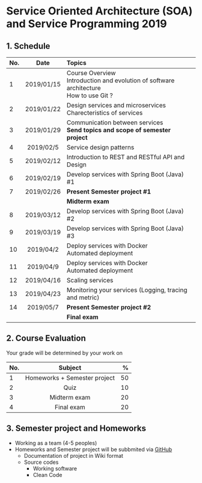 # Service Oriented Architecture (SOA) and Service Programming 2019

## 1. Schedule
| No.  | Date           | Topics  |
| ---- |:-------------:| :-----|
| 1    | 2019/01/15    | Course Overview <br> Introduction and evolution of software architecture <br> How to use Git ? |
| 2    | 2019/01/22    | Design services and microservices <br> Charecteristics of services |
| 3    | 2019/01/29    | Communication between services <br> **Send topics and scope of semester project** |
| 4    | 2019/02/5     | Service design patterns |
| 5    | 2019/02/12    | Introduction to REST and RESTful API and Design |
| 6    | 2019/02/19    | Develop services with Spring Boot (Java) #1 |
| 7    | 2019/02/26    | **Present Semester project #1** |
|      |   |    **Midterm exam**   |
| 8    | 2019/03/12    | Develop services with Spring Boot (Java) #2 |
| 9    | 2019/03/19    | Develop services with Spring Boot (Java) #3 |
| 10   | 2019/04/2     | Deploy services with Docker <br> Automated deployment |
| 11   | 2019/04/9     | Deploy services with Docker <br> Automated deployment |
| 12   | 2019/04/16    | Scaling services |
| 13   | 2019/04/23    | Monitoring your services (Logging, tracing and metric) |
| 14   | 2019/05/7     | **Present Semester project #2** |
|      |   |  **Final exam**  |

## 2. Course Evaluation
Your grade will be determined by your work on

| No.  | Subject            | %     |
| ---- |:------------------:| -----:|
| 1    | Homeworks + Semester project          | 50 |
| 2    | Quiz               | 10 |
| 3    | Midterm exam       | 20 |
| 4    | Final exam         | 20 |

## 3. Semester project and Homeworks
* Working as a team (4-5 peoples)
* Homeworks and Semester project will be subbmited via [GitHub](https://github.com/)
  * Documentation of project in Wiki format
  * Source codes
    * Working software
    * Clean Code






